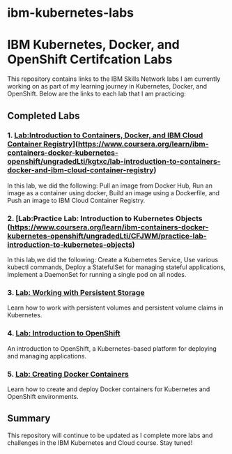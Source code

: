 # ibm-kubernetes-labs
# IBM Kubernetes, Docker, and OpenShift Certifcation Labs 

This repository contains links to the IBM Skills Network labs I am currently working on as part of my learning journey in Kubernetes, Docker, and OpenShift. Below are the links to each lab that I am practicing:

## Completed Labs

### 1. [Lab:Introduction to Containers, Docker, and IBM Cloud Container Registry]([)](https://www.coursera.org/learn/ibm-containers-docker-kubernetes-openshift/ungradedLti/kgtxc/lab-introduction-to-containers-docker-and-ibm-cloud-container-registry)

In this lab, we did the following: Pull an image from Docker Hub, Run an image as a container using docker, Build an image using a Dockerfile, and Push an image to IBM Cloud Container Registry.
### 2. [Lab:Practice Lab: Introduction to Kubernetes Objects (https://www.coursera.org/learn/ibm-containers-docker-kubernetes-openshift/ungradedLti/CFJWM/practice-lab-introduction-to-kubernetes-objects)  

In this lab,we did the following: Create a Kubernetes Service, Use various kubectl commands, Deploy a StatefulSet for managing stateful applications, Implement a DaemonSet for running a single pod on all nodes.

### 3. [Lab: Working with Persistent Storage](https://www.ibm.com/training/course/zzzz)  
Learn how to work with persistent volumes and persistent volume claims in Kubernetes.

### 4. [Lab: Introduction to OpenShift](https://www.ibm.com/training/course/aaaa)  
An introduction to OpenShift, a Kubernetes-based platform for deploying and managing applications.

### 5. [Lab: Creating Docker Containers](https://www.ibm.com/training/course/bbbb)  
Learn how to create and deploy Docker containers for Kubernetes and OpenShift environments.

## Summary

This repository will continue to be updated as I complete more labs and challenges in the IBM Kubernetes and Cloud course. Stay tuned!
